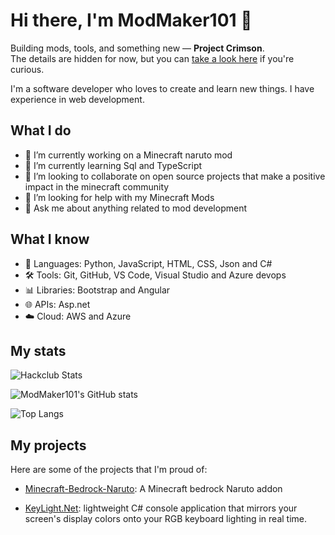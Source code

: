 # Hi there, I'm ModMaker101 👋

Building mods, tools, and something new — **Project Crimson**.  
The details are hidden for now, but you can [take a look here](https://modmaker101.github.io/crimson-web/) if you're curious.


I'm a software developer who loves to create and learn new things. I have experience in web development.

## What I do

- 🔭 I’m currently working on a Minecraft naruto mod
- 🌱 I’m currently learning Sql and TypeScript
- 👯 I’m looking to collaborate on open source projects that make a positive impact in the minecraft community
- 🤔 I’m looking for help with my Minecraft Mods
- 💬 Ask me about anything related to mod development

## What I know

- 🚀 Languages: Python, JavaScript, HTML, CSS, Json and C#
- 🛠️ Tools: Git, GitHub, VS Code, Visual Studio and Azure devops
- 📊 Libraries: Bootstrap and Angular
- 🌐 APIs: Asp.net
- ☁️ Cloud: AWS and Azure

## My stats
![Hackclub Stats](https://github-readme-stats.hackclub.dev/api/wakatime?username=9886&api_domain=hackatime.hackclub.com&theme=darcula&custom_title=Hackatime+Stats&layout=compact&cache_seconds=0&langs_count=8)

![ModMaker101's GitHub stats](https://github-readme-stats.vercel.app/api?username=modmaker101&show_icons=true&theme=radical)

![Top Langs](https://github-readme-stats.vercel.app/api/top-langs/?username=modmaker101&layout=compact&theme=radical)

## My projects

Here are some of the projects that I'm proud of:

- [Minecraft-Bedrock-Naruto](https://github.com/ModMaker101/Minecraft-Bedrock-Naruto): A Minecraft bedrock Naruto addon
  
- [KeyLight.Net](https://github.com/ModMaker101/KeyLighting.NET): lightweight C# console application that mirrors your screen's display colors onto your RGB keyboard lighting in real time.



